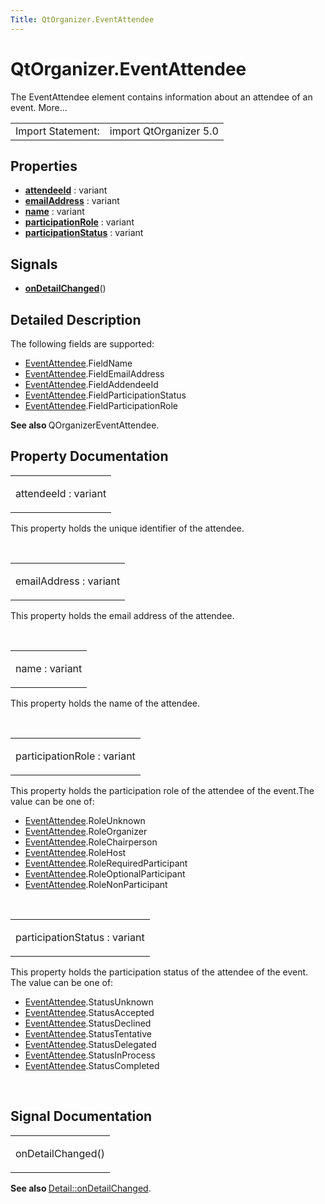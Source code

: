 ```yaml
---
Title: QtOrganizer.EventAttendee
---
```


# QtOrganizer.EventAttendee

<span class="subtitle"></span>
<!-- $$$EventAttendee-brief -->
<p>The EventAttendee element contains information about an attendee of an event. More...</p>
<!-- @@@EventAttendee -->
<table class="alignedsummary">
<tr><td class="memItemLeft rightAlign topAlign"> Import Statement:</td><td class="memItemRight bottomAlign"> import QtOrganizer 5.0</td></tr></table><ul>
</ul>
<h2 id="properties">Properties</h2>
<ul>
<li class="fn"><b><b><a href="#attendeeId-prop">attendeeId</a></b></b> : variant</li>
<li class="fn"><b><b><a href="#emailAddress-prop">emailAddress</a></b></b> : variant</li>
<li class="fn"><b><b><a href="#name-prop">name</a></b></b> : variant</li>
<li class="fn"><b><b><a href="#participationRole-prop">participationRole</a></b></b> : variant</li>
<li class="fn"><b><b><a href="#participationStatus-prop">participationStatus</a></b></b> : variant</li>
</ul>
<h2 id="signals">Signals</h2>
<ul>
<li class="fn"><b><b><a href="#onDetailChanged-signal">onDetailChanged</a></b></b>()</li>
</ul>
<!-- $$$EventAttendee-description -->
<h2 id="details">Detailed Description</h2>
</p>
<p>The following fields are supported:</p>
<ul>
<li><a href="index.html">EventAttendee</a>.FieldName</li>
<li><a href="index.html">EventAttendee</a>.FieldEmailAddress</li>
<li><a href="index.html">EventAttendee</a>.FieldAddendeeId</li>
<li><a href="index.html">EventAttendee</a>.FieldParticipationStatus</li>
<li><a href="index.html">EventAttendee</a>.FieldParticipationRole</li>
</ul>
<p><b>See also </b>QOrganizerEventAttendee.</p>
<!-- @@@EventAttendee -->
<h2>Property Documentation</h2>
<!-- $$$attendeeId -->
<table class="qmlname"><tr valign="top" id="attendeeId-prop"><td class="tblQmlPropNode"><p><span class="name">attendeeId</span> : <span class="type">variant</span></p></td></tr></table><p>This property holds the unique identifier of the attendee.</p>
<!-- @@@attendeeId -->
<br/>
<!-- $$$emailAddress -->
<table class="qmlname"><tr valign="top" id="emailAddress-prop"><td class="tblQmlPropNode"><p><span class="name">emailAddress</span> : <span class="type">variant</span></p></td></tr></table><p>This property holds the email address of the attendee.</p>
<!-- @@@emailAddress -->
<br/>
<!-- $$$name -->
<table class="qmlname"><tr valign="top" id="name-prop"><td class="tblQmlPropNode"><p><span class="name">name</span> : <span class="type">variant</span></p></td></tr></table><p>This property holds the name of the attendee.</p>
<!-- @@@name -->
<br/>
<!-- $$$participationRole -->
<table class="qmlname"><tr valign="top" id="participationRole-prop"><td class="tblQmlPropNode"><p><span class="name">participationRole</span> : <span class="type">variant</span></p></td></tr></table><p>This property holds the participation role of the attendee of the event.The value can be one of:</p>
<ul>
<li><a href="index.html">EventAttendee</a>.RoleUnknown</li>
<li><a href="index.html">EventAttendee</a>.RoleOrganizer</li>
<li><a href="index.html">EventAttendee</a>.RoleChairperson</li>
<li><a href="index.html">EventAttendee</a>.RoleHost</li>
<li><a href="index.html">EventAttendee</a>.RoleRequiredParticipant</li>
<li><a href="index.html">EventAttendee</a>.RoleOptionalParticipant</li>
<li><a href="index.html">EventAttendee</a>.RoleNonParticipant</li>
</ul>
<!-- @@@participationRole -->
<br/>
<!-- $$$participationStatus -->
<table class="qmlname"><tr valign="top" id="participationStatus-prop"><td class="tblQmlPropNode"><p><span class="name">participationStatus</span> : <span class="type">variant</span></p></td></tr></table><p>This property holds the participation status of the attendee of the event. The value can be one of:</p>
<ul>
<li><a href="index.html">EventAttendee</a>.StatusUnknown</li>
<li><a href="index.html">EventAttendee</a>.StatusAccepted</li>
<li><a href="index.html">EventAttendee</a>.StatusDeclined</li>
<li><a href="index.html">EventAttendee</a>.StatusTentative</li>
<li><a href="index.html">EventAttendee</a>.StatusDelegated</li>
<li><a href="index.html">EventAttendee</a>.StatusInProcess</li>
<li><a href="index.html">EventAttendee</a>.StatusCompleted</li>
</ul>
<!-- @@@participationStatus -->
<br/>
<h2>Signal Documentation</h2>
<!-- $$$onDetailChanged -->
<table class="qmlname"><tr valign="top" id="onDetailChanged-signal"><td class="tblQmlFuncNode"><p><span class="name">onDetailChanged</span>()</p></td></tr></table><p><b>See also </b><a href="QtOrganizer.Detail.md#onDetailChanged-signal">Detail::onDetailChanged</a>.</p>
<!-- @@@onDetailChanged -->
<br/>

